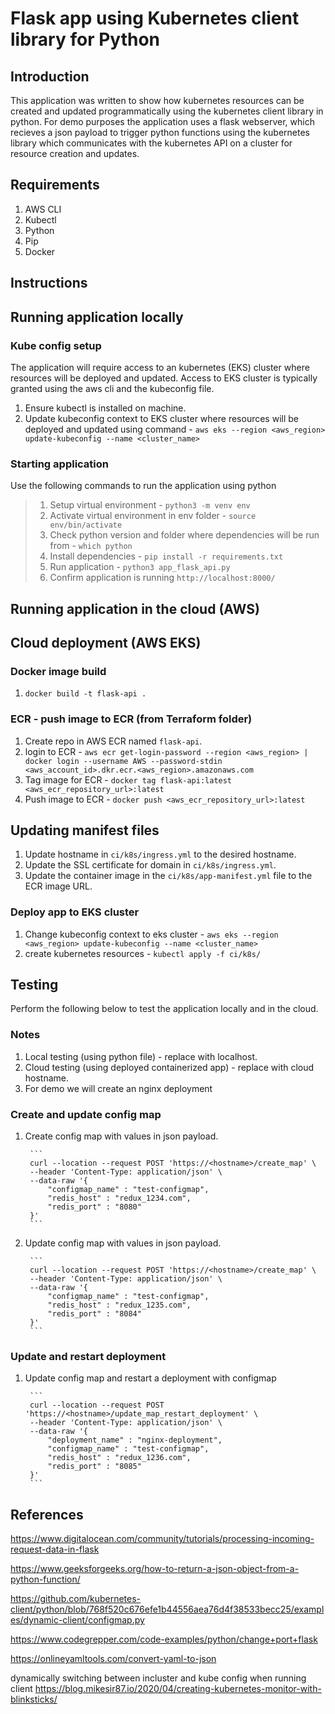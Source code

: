# Flask app using Kubernetes client library for Python

## Introduction
This application was written to show how kubernetes resources can be created and updated programmatically using the kubernetes client library in python. For demo purposes the application uses a flask webserver, which recieves a json payload to trigger python functions using the kubernetes library which communicates with the kubernetes API on a cluster for resource creation and updates. 


## Requirements
1. AWS CLI
2. Kubectl
3. Python
4. Pip
5. Docker


## Instructions

## Running application locally

### Kube config setup
The application will require access to an kubernetes (EKS) cluster where resources will be deployed and updated. Access to EKS cluster is typically granted using the aws cli and the kubeconfig file. 

1. Ensure kubectl is installed on machine.
2. Update kubeconfig context to EKS cluster where resources will be deployed and updated using command - `aws eks --region <aws_region> update-kubeconfig --name <cluster_name>`

### Starting application 
Use the following commands to run the application using python

> 1. Setup virtual environment - `python3 -m venv env`
> 2. Activate virtual environment in env folder - `source env/bin/activate`
> 3. Check python version and folder where dependencies will be run from - `which python`
> 4. Install dependencies - `pip install -r requirements.txt`
> 5. Run application - `python3 app_flask_api.py`
> 6. Confirm application is running `http://localhost:8000/`


## Running application in the cloud (AWS)

## Cloud deployment (AWS EKS)

### Docker image build
1. `docker build -t flask-api .`

### ECR - push image to ECR (from Terraform folder)
1. Create repo in AWS ECR named `flask-api`.
2. login to ECR - `aws ecr get-login-password --region <aws_region> | docker login --username AWS --password-stdin <aws_account_id>.dkr.ecr.<aws_region>.amazonaws.com`
3. Tag image for ECR - `docker tag flask-api:latest <aws_ecr_repository_url>:latest`
4. Push image to ECR - `docker push <aws_ecr_repository_url>:latest`

## Updating manifest files
1. Update hostname in `ci/k8s/ingress.yml` to the desired hostname.
2. Update the SSL certificate for domain in `ci/k8s/ingress.yml`.
3. Update the container image in the `ci/k8s/app-manifest.yml` file to the ECR image URL.
   

### Deploy app to EKS cluster 
1. Change kubeconfig context to eks cluster - `aws eks --region <aws_region> update-kubeconfig --name <cluster_name>`
2. create kubernetes resources - `kubectl apply -f ci/k8s/`


## Testing
Perform the following below to test the application locally and in the cloud.

### Notes
1. Local testing (using python file) - replace <hostname> with localhost.
2. Cloud testing (using deployed containerized app) - replace <hostname> with cloud hostname.
3. For demo we will create an nginx deployment 

### Create and update config map
1. Create config map with values in json payload.
   
        ```
        curl --location --request POST 'https://<hostname>/create_map' \
        --header 'Content-Type: application/json' \
        --data-raw '{
            "configmap_name" : "test-configmap",
            "redis_host" : "redux_1234.com",
            "redis_port" : "8080"
        }'
        ```
    
2. Update config map with values in json payload.
   
        ```
        curl --location --request POST 'https://<hostname>/create_map' \
        --header 'Content-Type: application/json' \
        --data-raw '{
            "configmap_name" : "test-configmap",
            "redis_host" : "redux_1235.com",
            "redis_port" : "8084"
        }'
        ```

### Update and restart deployment
1. Update config map and restart a deployment with configmap
   
        ```
        curl --location --request POST 'https://<hostname>/update_map_restart_deployment' \
        --header 'Content-Type: application/json' \
        --data-raw '{
            "deployment_name" : "nginx-deployment",
            "configmap_name" : "test-configmap",
            "redis_host" : "redux_1236.com",
            "redis_port" : "8085"
        }'
        ```


## References
https://www.digitalocean.com/community/tutorials/processing-incoming-request-data-in-flask

https://www.geeksforgeeks.org/how-to-return-a-json-object-from-a-python-function/

https://github.com/kubernetes-client/python/blob/768f520c676efe1b44556aea76d4f38533becc25/examples/dynamic-client/configmap.py


https://www.codegrepper.com/code-examples/python/change+port+flask

https://onlineyamltools.com/convert-yaml-to-json

dynamically switching between incluster and kube config when running client
https://blog.mikesir87.io/2020/04/creating-kubernetes-monitor-with-blinksticks/